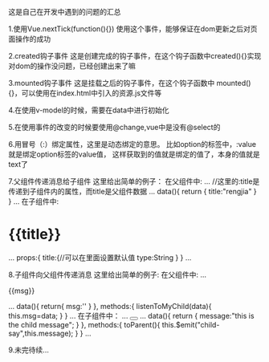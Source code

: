 这是自己在开发中遇到的问题的汇总

1.使用Vue.nextTick(function(){})
	使用这个事件，能够保证在dom更新之后对页面操作的成功

2.created钩子事件
	这是创建完成的钩子事件，在这个钩子函数中created(){}实现对dom的操作没问题，已经创建出来了嘛

3.mounted钩子事件
	这是挂载之后的钩子事件，在这个钩子函数中 mounted(){}，可以使用在index.html中引入的资源.js文件等

4.在使用v-model的时候，需要在data中进行初始化

5.在使用事件的改变的时候要使用@change,vue中是没有@select的

6.用冒号（:）绑定属性，这里是动态绑定的意思。
	比如option的标签中，:value就是绑定option标签的value值， 这样获取到的值就是绑定的值了，本身的值就是text了

7.父组件传递消息给子组件
这里给出简单的例子：
在父组件中:
...
<child-component :title="title"></child-component>//这里的:title是传递到子组件内的属性，而title是父组件数据
...
data(){
	return {
		title:"rengjia"
	}
}
...
在子组件中:
<h1>{{title}}</h1>
...
props:{
	title:{//可以在里面设置默认值
		type:String
	}
}
...

8.子组件向父组件传递消息
这里给出简单的例子:
在父组件中:
...
<child-component v-on:child-say="listenToMyChild"></child-component>
<p>{{msg}}</p>
...
data(){
		return{
			msg:''
		}
},
methods:{
	listenToMyChild(data){
		this.msg=data;
	}
}
...
在子组件中：
...
<button @click="toParent"></button>
...
data(){
	return {
		message:"this is the child message";
	}
},
methods:{
	toParent(){
		this.$emit("child-say",this.message);
	}
}
...

9.未完待续...
